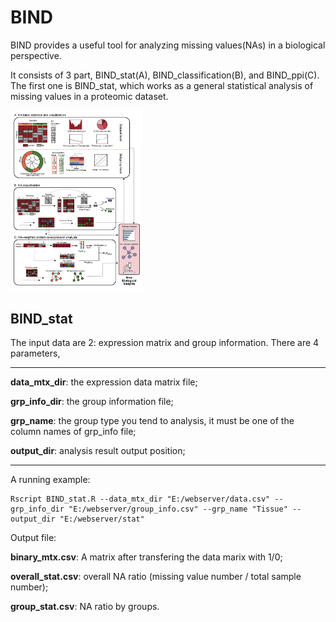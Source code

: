 # BIND

BIND provides a useful tool for analyzing missing values(NAs) in a biological perspective.

It consists of 3 part, BIND_stat(A), BIND_classification(B), and BIND_ppi(C). The first one is BIND_stat, which works as a general statistical analysis of missing values in a proteomic dataset.

<img src="https://github.com/guowh1999/BIND/blob/main/Figure1.jpg" width="210px">

## BIND_stat

The input data are 2: expression matrix and group information.
There are 4 parameters,

---
**data_mtx_dir**: the expression data matrix file;

**grp_info_dir**: the group information file;

**grp_name**: the group type you tend to analysis, it must be one of the column names of grp_info file;

**output_dir**: analysis result output position;

---

A running example:

```
Rscript BIND_stat.R --data_mtx_dir "E:/webserver/data.csv" --grp_info_dir "E:/webserver/group_info.csv" --grp_name "Tissue" --output_dir "E:/webserver/stat"
```

Output file:

**binary_mtx.csv**: A matrix after transfering the data marix with 1/0;

**overall_stat.csv**: overall NA ratio (missing value number / total sample number);

**group_stat.csv**: NA ratio by groups.
